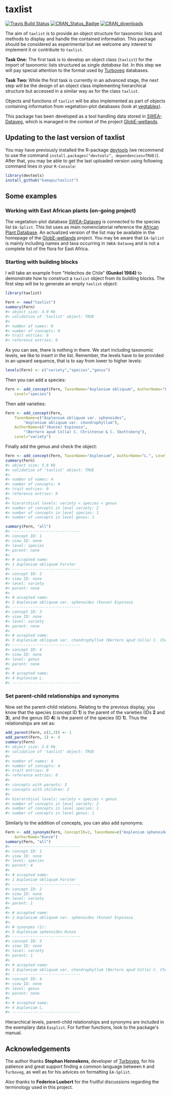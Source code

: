 
<!-- README.md is generated from README.Rmd. Please edit that file -->
taxlist
=======

<!-- Budges -->
[![Travis Build Status](https://travis-ci.org/kamapu/taxlist.svg?branch=master)](https://travis-ci.org/kamapu/taxlist) [![CRAN\_Status\_Badge](http://www.r-pkg.org/badges/version/taxlist)](https://cran.r-project.org/package=taxlist) [![CRAN\_downloads](http://cranlogs.r-pkg.org/badges/taxlist)](http://cran.rstudio.com/web/packages/taxlist/index.html)

The aim of `taxlist` is to provide an object structure for taxonomic lists and methods to display and handle the contained information. This package should be considered as experimental but we welcome any interest to implement it or contribute to `taxlist`.

**Task One:** The first task is to develop an object class (`taxlist`) for the import of taxonomic lists structured as *single database list*. In this step we will pay special attention to the format used by [Turboveg](http://www.synbiosys.alterra.nl/turboveg) databases.

**Task Two:** While the first task is currently in an advanced stage, the next step will be the design of an object class implementing hierarchical structure but accessed in a similar way as for the class `taxlist`.

Objects and functions of `taxlist` will be also implemented as part of objects containing information from vegetation-plot databases (look at [vegtables](https://github.com/kamapu/vegtable)).

This package has been developed as a tool handling data stored in [SWEA-Dataveg](http://www.givd.info/ID/AF-00-006), which is managed in the context of the project [GlobE-wetlands](https://www.wetlands-africa.de).

Updating to the last version of taxlist
---------------------------------------

You may have previously installed the R-package [devtools](https://github.com/hadley/devtools) (we recommend to use the command `install.packages("devtools", dependencies=TRUE)`). After that, you may be able to get the last uploaded version using following command lines in your `R-Console`:

``` r
library(devtools)
install_github("kamapu/taxlist")
```

Some examples
-------------

### Working with East African plants (on-going project)

The vegetation-plot database [SWEA-Dataveg](http://www.givd.info/ID/AF-00-006) is connected to the species list `EA-Splist`. This list uses as main nomenclatorial reference the [African Plant Database](http://www.ville-ge.ch/musinfo/bd/cjb/africa/recherche.php). An actualized version of the list may be available in the homepage of the [GlobE-wetlands](https://www.wetlands-africa.de) project. You may be aware that `EA-Splist` is mainly including names and taxa occurring in `SWEA-Dataveg` and is not a complete list of the flora for East Africa.

### Starting with building blocks

I will take an example from "Helechos de Chile" **(Gunkel 1984)** to demonstrate how to construct a `taxlist` object from its building blocks. The first step will be to generate an empty `taxlist` object:

``` r
library(taxlist)

Fern <- new("taxlist")
summary(Fern)
#> object size: 4.9 Kb 
#> validation of 'taxlist' object: TRUE 
#> 
#> number of names: 0 
#> number of concepts: 0 
#> trait entries: 0 
#> reference entries: 0
```

As you can see, there is nothing in there. We start including taxonomic levels, we like to insert in the list. Remember, the levels have to be provided in an upward sequence, that is to say from lower to higher levels:

``` r
levels(Fern) <- c("variety","species","genus")
```

Then you can add a species:

``` r
Fern <- add_concept(Fern, TaxonName="Asplenium obliquum", AuthorName="Forster",
    Level="species")
```

Then add varieties:

``` r
Fern <- add_concept(Fern,
    TaxonName=c("Asplenium obliquum var. sphenoides",
        "Asplenium obliquum var. chondrophyllum"),
    AuthorName=c("(Kunze) Espinosa",
        "(Bertero apud Colla) C. Christense & C. Skottsberg"),
    Level="variety")
```

Finally add the genus and check the object:

``` r
Fern <- add_concept(Fern, TaxonName="Asplenium", AuthorName="L.", Level="genus")
summary(Fern)
#> object size: 5.8 Kb 
#> validation of 'taxlist' object: TRUE 
#> 
#> number of names: 4 
#> number of concepts: 4 
#> trait entries: 0 
#> reference entries: 0 
#> 
#> hierarchical levels: variety < species < genus 
#> number of concepts in level variety: 2
#> number of concepts in level species: 1
#> number of concepts in level genus: 1

summary(Fern, "all")
#> ------------------------------ 
#> concept ID: 1 
#> view ID: none 
#> level: species 
#> parent: none 
#> 
#> # accepted name: 
#> 1 Asplenium obliquum Forster 
#> ------------------------------ 
#> concept ID: 2 
#> view ID: none 
#> level: variety 
#> parent: none 
#> 
#> # accepted name: 
#> 2 Asplenium obliquum var. sphenoides (Kunze) Espinosa 
#> ------------------------------ 
#> concept ID: 3 
#> view ID: none 
#> level: variety 
#> parent: none 
#> 
#> # accepted name: 
#> 3 Asplenium obliquum var. chondrophyllum (Bertero apud Colla) C. Christense & C. Skottsberg 
#> ------------------------------ 
#> concept ID: 4 
#> view ID: none 
#> level: genus 
#> parent: none 
#> 
#> # accepted name: 
#> 4 Asplenium L. 
#> ------------------------------
```

### Set parent-child relationships and synonyms

Now set the parent-child relations. Relating to the previous display, you know that the species (concept ID **1**) is the parent of the varieties (IDs **2** and **3**), and the genus (ID **4**) is the parent of the species (ID **1**). Thus the relationships are set as:

``` r
add_parent(Fern, c(2,3)) <- 1
add_parent(Fern, 1) <- 4
summary(Fern)
#> object size: 5.8 Kb 
#> validation of 'taxlist' object: TRUE 
#> 
#> number of names: 4 
#> number of concepts: 4 
#> trait entries: 0 
#> reference entries: 0 
#> 
#> concepts with parents: 3 
#> concepts with children: 2 
#> 
#> hierarchical levels: variety < species < genus 
#> number of concepts in level variety: 2
#> number of concepts in level species: 1
#> number of concepts in level genus: 1
```

Similarly to the addition of concepts, you can also add synonyms:

``` r
Fern <- add_synonym(Fern, ConceptID=2, TaxonName=c("Asplenium sphenoides"),
    AuthorName="Kunze")
summary(Fern, "all")
#> ------------------------------ 
#> concept ID: 1 
#> view ID: none 
#> level: species 
#> parent: 4 
#> 
#> # accepted name: 
#> 1 Asplenium obliquum Forster 
#> ------------------------------ 
#> concept ID: 2 
#> view ID: none 
#> level: variety 
#> parent: 1 
#> 
#> # accepted name: 
#> 2 Asplenium obliquum var. sphenoides (Kunze) Espinosa 
#> 
#> # synonyms (1): 
#> 5 Asplenium sphenoides Kunze 
#> ------------------------------ 
#> concept ID: 3 
#> view ID: none 
#> level: variety 
#> parent: 1 
#> 
#> # accepted name: 
#> 3 Asplenium obliquum var. chondrophyllum (Bertero apud Colla) C. Christense & C. Skottsberg 
#> ------------------------------ 
#> concept ID: 4 
#> view ID: none 
#> level: genus 
#> parent: none 
#> 
#> # accepted name: 
#> 4 Asplenium L. 
#> ------------------------------
```

Hierarchical levels, parent-child relationships and synonyms are included in the exemplary data `Easplist`. For further functions, look to the package's manual.

Acknowledgements
----------------

The author thanks **Stephan Hennekens**, developer of [Turboveg](http://www.synbiosys.alterra.nl/turboveg), for his patience and great support finding a common language between `R` and `Turboveg`, as well as for his advices on formatting `EA-Splist`.

Also thanks to **Federico Luebert** for the fruitful discussions regarding the terminology used in this project.
